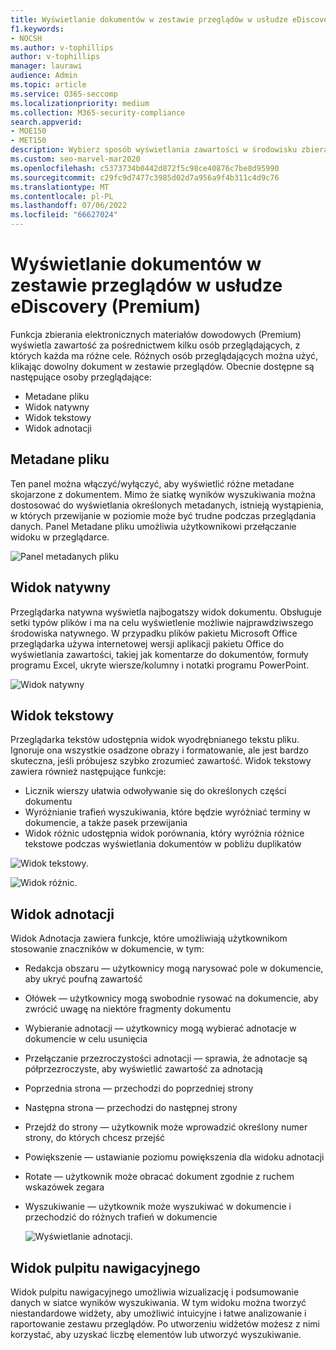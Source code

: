 ```yaml
---
title: Wyświetlanie dokumentów w zestawie przeglądów w usłudze eDiscovery (Premium)
f1.keywords:
- NOCSH
ms.author: v-tophillips
author: v-tophillips
manager: laurawi
audience: Admin
ms.topic: article
ms.service: O365-seccomp
ms.localizationpriority: medium
ms.collection: M365-security-compliance
search.appverid:
- MOE150
- MET150
description: Wybierz sposób wyświetlania zawartości w środowisku zbierania elektronicznych materiałów dowodowych (Premium), takich jak tekst, adnotaty, konwertowane lub natywne.
ms.custom: seo-marvel-mar2020
ms.openlocfilehash: c5373734b0442d872f5c98ce40876c7be8d95990
ms.sourcegitcommit: c29fc9d7477c3985d02d7a956a9f4b311c4d9c76
ms.translationtype: MT
ms.contentlocale: pl-PL
ms.lasthandoff: 07/06/2022
ms.locfileid: "66627024"
---
```

# <a name="view-documents-in-a-review-set-in-ediscovery-premium"></a>Wyświetlanie dokumentów w zestawie przeglądów w usłudze eDiscovery (Premium)

Funkcja zbierania elektronicznych materiałów dowodowych (Premium) wyświetla zawartość za pośrednictwem kilku osób przeglądających, z których każda ma różne cele. Różnych osób przeglądających można użyć, klikając dowolny dokument w zestawie przeglądów. Obecnie dostępne są następujące osoby przeglądające:

- Metadane pliku
- Widok natywny
- Widok tekstowy
- Widok adnotacji

## <a name="file-metadata"></a>Metadane pliku

Ten panel można włączyć/wyłączyć, aby wyświetlić różne metadane skojarzone z dokumentem. Mimo że siatkę wyników wyszukiwania można dostosować do wyświetlania określonych metadanych, istnieją wystąpienia, w których przewijanie w poziomie może być trudne podczas przeglądania danych. Panel Metadane pliku umożliwia użytkownikowi przełączanie widoku w przeglądarce.

![Panel metadanych pliku
](../media/Reviewimage2.png)

## <a name="native-view"></a>Widok natywny

Przeglądarka natywna wyświetla najbogatszy widok dokumentu. Obsługuje setki typów plików i ma na celu wyświetlenie możliwie najprawdziwszego środowiska natywnego. W przypadku plików pakietu Microsoft Office przeglądarka używa internetowej wersji aplikacji pakietu Office do wyświetlania zawartości, takiej jak komentarze do dokumentów, formuły programu Excel, ukryte wiersze/kolumny i notatki programu PowerPoint.

![Widok natywny
](../media/Reviewimage3.png)

## <a name="text-view"></a>Widok tekstowy

Przeglądarka tekstów udostępnia widok wyodrębnianego tekstu pliku. Ignoruje ona wszystkie osadzone obrazy i formatowanie, ale jest bardzo skuteczna, jeśli próbujesz szybko zrozumieć zawartość. Widok tekstowy zawiera również następujące funkcje:

- Licznik wierszy ułatwia odwoływanie się do określonych części dokumentu
- Wyróżnianie trafień wyszukiwania, które będzie wyróżniać terminy w dokumencie, a także pasek przewijania
- Widok różnic udostępnia widok porównania, który wyróżnia różnice tekstowe podczas wyświetlania dokumentów w pobliżu duplikatów

![Widok tekstowy.](../media/Reviewimage4.png)

![Widok różnic.](../media/Reviewimage5.png)

## <a name="annotate-view"></a>Widok adnotacji

Widok Adnotacja zawiera funkcje, które umożliwiają użytkownikom stosowanie znaczników w dokumencie, w tym:

- Redakcja obszaru — użytkownicy mogą narysować pole w dokumencie, aby ukryć poufną zawartość
- Ołówek — użytkownicy mogą swobodnie rysować na dokumencie, aby zwrócić uwagę na niektóre fragmenty dokumentu
- Wybieranie adnotacji — użytkownicy mogą wybierać adnotacje w dokumencie w celu usunięcia
- Przełączanie przezroczystości adnotacji — sprawia, że adnotacje są półprzezroczyste, aby wyświetlić zawartość za adnotacją
- Poprzednia strona — przechodzi do poprzedniej strony
- Następna strona — przechodzi do następnej strony
- Przejdź do strony — użytkownik może wprowadzić określony numer strony, do których chcesz przejść
- Powiększenie — ustawianie poziomu powiększenia dla widoku adnotacji
- Rotate — użytkownik może obracać dokument zgodnie z ruchem wskazówek zegara
- Wyszukiwanie — użytkownik może wyszukiwać w dokumencie i przechodzić do różnych trafień w dokumencie

  ![Wyświetlanie adnotacji.](../media/Reviewimage1.png)

## <a name="dashboard-view"></a>Widok pulpitu nawigacyjnego

Widok pulpitu nawigacyjnego umożliwia wizualizację i podsumowanie danych w siatce wyników wyszukiwania. W tym widoku można tworzyć niestandardowe widżety, aby umożliwić intuicyjne i łatwe analizowanie i raportowanie zestawu przeglądów. Po utworzeniu widżetów możesz z nimi korzystać, aby uzyskać liczbę elementów lub utworzyć wyszukiwanie.
